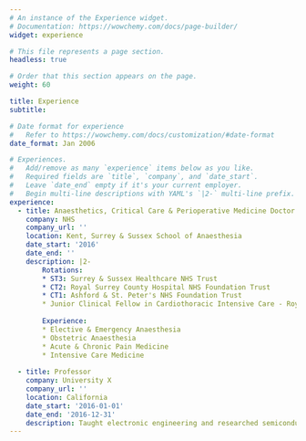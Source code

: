 ```yaml
---
# An instance of the Experience widget.
# Documentation: https://wowchemy.com/docs/page-builder/
widget: experience

# This file represents a page section.
headless: true

# Order that this section appears on the page.
weight: 60

title: Experience
subtitle:

# Date format for experience
#   Refer to https://wowchemy.com/docs/customization/#date-format
date_format: Jan 2006

# Experiences.
#   Add/remove as many `experience` items below as you like.
#   Required fields are `title`, `company`, and `date_start`.
#   Leave `date_end` empty if it's your current employer.
#   Begin multi-line descriptions with YAML's `|2-` multi-line prefix.
experience:
  - title: Anaesthetics, Critical Care & Perioperative Medicine Doctor
    company: NHS
    company_url: ''
    location: Kent, Surrey & Sussex School of Anaesthesia
    date_start: '2016'
    date_end: ''
    description: |2-
        Rotations:
        * ST3: Surrey & Sussex Healthcare NHS Trust  
        * CT2: Royal Surrey County Hospital NHS Foundation Trust  
        * CT1: Ashford & St. Peter's NHS Foundation Trust 
        * Junior Clinical Fellow in Cardiothoracic Intensive Care - Royal Brompton & Harefield NHS Foundation Trust
    
        Experience:
        * Elective & Emergency Anaesthesia
        * Obstetric Anaesthesia
        * Acute & Chronic Pain Medicine
        * Intensive Care Medicine 
        
  - title: Professor
    company: University X
    company_url: ''
    location: California
    date_start: '2016-01-01'
    date_end: '2016-12-31'
    description: Taught electronic engineering and researched semiconductor physics.
---
```

